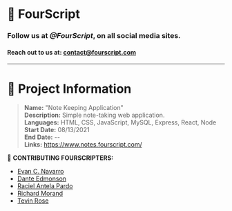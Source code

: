 # :yellow_heart: FourScript
### Follow us at ***@FourScript***, on all social media sites.
#### Reach out to us at: contact@fourscript.com

<hr>

# :speech_balloon: Project Information
> **Name:** "Note Keeping Application"  
> **Description:** Simple note-taking web application.  
> **Languages:** HTML, CSS, JavaScript, MySQL, Express, React, Node  
> **Start Date:** 08/13/2021  
> **End Date:** --  
> **Links:** https://www.notes.fourscript.com/  

:busts_in_silhouette: **CONTRIBUTING FOURSCRIPTERS:**
- [Evan C. Navarro](https://www.linkedin.com/in/evancnavarro/)
- [Dante Edmonson](https://www.linkedin.com/in/dante-edmonson-38823518a/)
- [Raciel Antela Pardo](https://www.linkedin.com/in/racielap/)
- [Richard Morand](https://www.linkedin.com/in/richard-m-7a5235208/)
- [Tevin Rose](https://www.linkedin.com/in/tevinrose/)
